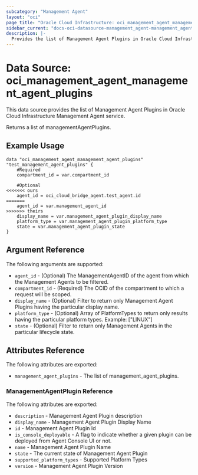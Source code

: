 ```yaml
---
subcategory: "Management Agent"
layout: "oci"
page_title: "Oracle Cloud Infrastructure: oci_management_agent_management_agent_plugins"
sidebar_current: "docs-oci-datasource-management_agent-management_agent_plugins"
description: |-
  Provides the list of Management Agent Plugins in Oracle Cloud Infrastructure Management Agent service
---
```


# Data Source: oci_management_agent_management_agent_plugins
This data source provides the list of Management Agent Plugins in Oracle Cloud Infrastructure Management Agent service.

Returns a list of managementAgentPlugins.


## Example Usage

```hcl
data "oci_management_agent_management_agent_plugins" "test_management_agent_plugins" {
	#Required
	compartment_id = var.compartment_id

	#Optional
<<<<<<< ours
	agent_id = oci_cloud_bridge_agent.test_agent.id
=======
	agent_id = var.management_agent_id
>>>>>>> theirs
	display_name = var.management_agent_plugin_display_name
	platform_type = var.management_agent_plugin_platform_type
	state = var.management_agent_plugin_state
}
```

## Argument Reference

The following arguments are supported:

* `agent_id` - (Optional) The ManagementAgentID of the agent from which the Management Agents to be filtered.
* `compartment_id` - (Required) The OCID of the compartment to which a request will be scoped.
* `display_name` - (Optional) Filter to return only Management Agent Plugins having the particular display name.
* `platform_type` - (Optional) Array of PlatformTypes to return only results having the particular platform types. Example: ["LINUX"]
* `state` - (Optional) Filter to return only Management Agents in the particular lifecycle state.


## Attributes Reference

The following attributes are exported:

* `management_agent_plugins` - The list of management_agent_plugins.

### ManagementAgentPlugin Reference

The following attributes are exported:

* `description` - Management Agent Plugin description
* `display_name` - Management Agent Plugin Display Name
* `id` - Management Agent Plugin Id
* `is_console_deployable` - A flag to indicate whether a given plugin can be deployed from Agent Console UI or not.
* `name` - Management Agent Plugin Name
* `state` - The current state of Management Agent Plugin
* `supported_platform_types` - Supported Platform Types
* `version` - Management Agent Plugin Version

